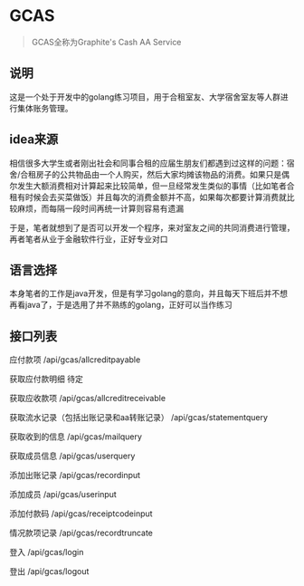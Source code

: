 # GCAS
> GCAS全称为Graphite's Cash AA Service

## 说明
这是一个处于开发中的golang练习项目，用于合租室友、大学宿舍室友等人群进行集体账务管理。

## idea来源
相信很多大学生或者刚出社会和同事合租的应届生朋友们都遇到过这样的问题：宿舍/合租房子的公共物品由一个人购买，然后大家均摊该物品的消费。如果只是偶尔发生大额消费相对计算起来比较简单，但一旦经常发生类似的事情（比如笔者合租有时候会去买菜做饭）并且每次的消费金额并不高，如果每次都要计算消费就比较麻烦，而每隔一段时间再统一计算则容易有遗漏

于是，笔者就想到了是否可以开发一个程序，来对室友之间的共同消费进行管理，再者笔者从业于金融软件行业，正好专业对口

## 语言选择
本身笔者的工作是java开发，但是有学习golang的意向，并且每天下班后并不想再看java了，于是选用了并不熟练的golang，正好可以当作练习

## 接口列表
应付款项	/api/gcas/allcreditpayable

获取应付款明细	待定

获取应收款项	/api/gcas/allcreditreceivable

获取流水记录（包括出账记录和aa转账记录）	/api/gcas/statementquery

获取收到的信息	/api/gcas/mailquery

获取成员信息	/api/gcas/userquery

添加出账记录	/api/gcas/recordinput

添加成员	/api/gcas/userinput

添加付款码	/api/gcas/receiptcodeinput

情况款项记录	/api/gcas/recordtruncate

登入	/api/gcas/login

登出	/api/gcas/logout

